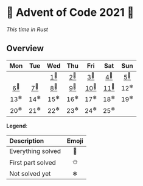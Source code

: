 # 🎄 Advent of Code 2021 🎄

*This time in Rust*
## Overview
|                Mon                 |                Tue                 |                Wed                 |                Thu                 |                 Fri                 |                 Sat                 |                Sun                 |
| :--------------------------------: | :--------------------------------: | :--------------------------------: | :--------------------------------: | :---------------------------------: | :---------------------------------: | :--------------------------------: |
|                                    |                                    | [1<sup>🌟</sup>](src/days/day01.rs) | [2<sup>🌟</sup>](src/days/day02.rs) | [3<sup>🌟</sup>](src/days/day03.rs)  | [4<sup>🌟</sup>](src/days/day04.rs)  | [5<sup>🌟</sup>](src/days/day05.rs) |
| [6<sup>🌟</sup>](src/days/day06.rs) | [7<sup>🌟</sup>](src/days/day07.rs) | [8<sup>🌟</sup>](src/days/day08.rs) | [9<sup>🌟</sup>](src/days/day09.rs) | [10<sup>🌟</sup>](src/days/day10.rs) | [11<sup>🌟</sup>](src/days/day11.rs) |           12<sup>❄</sup>           |
|           13<sup>❄</sup>           |           14<sup>❄</sup>           |           15<sup>❄</sup>           |           16<sup>❄</sup>           |           17<sup>❄</sup>            |           18<sup>❄</sup>            |           19<sup>❄</sup>           |
|           20<sup>❄</sup>           |           21<sup>❄</sup>           |           22<sup>❄</sup>           |           23<sup>❄</sup>           |           24<sup>❄</sup>            |           25<sup>❄</sup>            |                                    |

**Legend**:

| Description       | Emoji |
| :---------------- | :---: |
| Everything solved |   🌟   |
| First part solved |   ⛄   |
| Not solved yet    |   ❄   |
